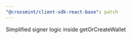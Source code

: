 ```yaml
---
"@crossmint/client-sdk-react-base": patch
---
```


Simplified signer logic inside getOrCreateWallet
